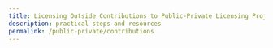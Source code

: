 ```yaml
---
title: Licensing Outside Contributions to Public-Private Licensing Projects
description: practical steps and resources
permalink: /public-private/contributions
---
```

